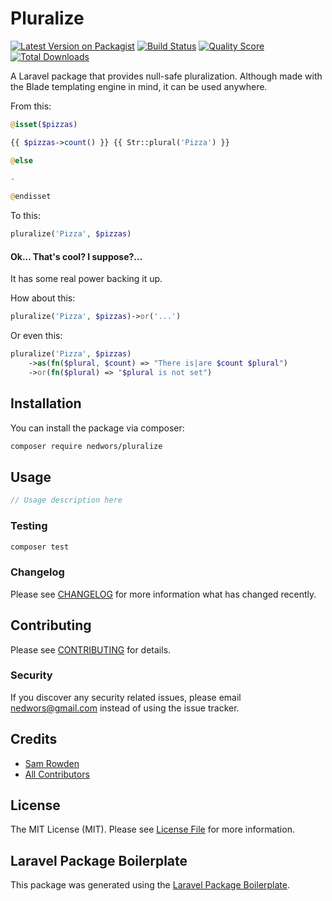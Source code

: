 # Pluralize

[![Latest Version on Packagist](https://img.shields.io/packagist/v/nedwors/pluralize.svg?style=flat-square)](https://packagist.org/packages/nedwors/pluralize)
[![Build Status](https://img.shields.io/travis/nedwors/pluralize/master.svg?style=flat-square)](https://travis-ci.org/nedwors/pluralize)
[![Quality Score](https://img.shields.io/scrutinizer/g/nedwors/pluralize.svg?style=flat-square)](https://scrutinizer-ci.com/g/nedwors/pluralize)
[![Total Downloads](https://img.shields.io/packagist/dt/nedwors/pluralize.svg?style=flat-square)](https://packagist.org/packages/nedwors/pluralize)

A Laravel package that provides null-safe pluralization. Although made with the Blade templating engine in mind, it can be used anywhere.

From this:

```php
@isset($pizzas)

{{ $pizzas->count() }} {{ Str::plural('Pizza') }}

@else

-

@endisset
```

To this:

```php
pluralize('Pizza', $pizzas)
```

#### Ok... That's cool? I suppose?...
It has some real power backing it up.

How about this:

```php
pluralize('Pizza', $pizzas)->or('...')
```

Or even this:

```php
pluralize('Pizza', $pizzas)
    ->as(fn($plural, $count) => "There is|are $count $plural")
    ->or(fn($plural) => "$plural is not set")
```

## Installation

You can install the package via composer:

```bash
composer require nedwors/pluralize
```

## Usage

``` php
// Usage description here
```

### Testing

``` bash
composer test
```

### Changelog

Please see [CHANGELOG](CHANGELOG.md) for more information what has changed recently.

## Contributing

Please see [CONTRIBUTING](CONTRIBUTING.md) for details.

### Security

If you discover any security related issues, please email nedwors@gmail.com instead of using the issue tracker.

## Credits

- [Sam Rowden](https://github.com/nedwors)
- [All Contributors](../../contributors)

## License

The MIT License (MIT). Please see [License File](LICENSE.md) for more information.

## Laravel Package Boilerplate

This package was generated using the [Laravel Package Boilerplate](https://laravelpackageboilerplate.com).
